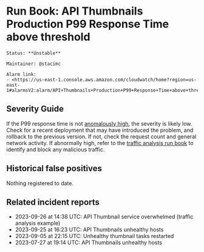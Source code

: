 # Run Book: API Thumbnails Production P99 Response Time above threshold

```{admonition} Metadata
Status: **Unstable**

Maintainer: @stacimc

Alarm link:
- <https://us-east-1.console.aws.amazon.com/cloudwatch/home?region=us-east-1#alarmsV2:alarm/API+Thumbnails+Production+P99+Response+Time+above+threshold>
```

## Severity Guide

If the P99 response time is not [anomalously high][anomaly_alarm], the severity
is likely low. Check for a recent deployment that may have introduced the
problem, and rollback to the previous version. If not, check the request count
and general network activity. If abnormally high, refer to the [traffic analysis
run book][traffic_runbook] to identify and block any malicious traffic.

[anomaly_alarm]:
  https://us-east-1.console.aws.amazon.com/cloudwatch/home?region=us-east-1#alarmsV2:alarm/API+Thumbnails+Production+P99+Response+Time+anomalously+high
[traffic_runbook]:
  /meta/monitoring/traffic/runbooks/identifying-and-blocking-traffic-anomalies.md

## Historical false positives

Nothing registered to date.

## Related incident reports

- 2023-09-26 at 14:38 UTC: API Thumbnail service overwhelmed (traffic analysis
  example)
- 2023-09-25 at 16:23 UTC: API Thumbnails unhealthy hosts
- 2023-09-05 at 22:15 UTC: Unhealthy thumbnail tasks restarted
- 2023-07-27 at 19:14 UTC: API Thumbnails unhealthy hosts
